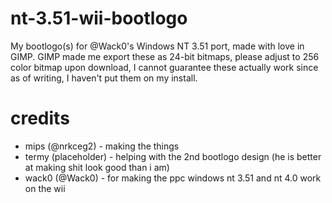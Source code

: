 # nt-3.51-wii-bootlogo
My bootlogo(s) for @Wack0's Windows NT 3.51 port, made with love in GIMP.
GIMP made me export these as 24-bit bitmaps, please adjust to 256 color bitmap upon download, I cannot guarantee these actually work since as of writing, I haven't put them on my install.

# credits
* mips (@nrkceg2) - making the things
* termy (placeholder) - helping with the 2nd bootlogo design (he is better at making shit look good than i am)
* wack0 (@Wack0) - for making the ppc windows nt 3.51 and nt 4.0 work on the wii
